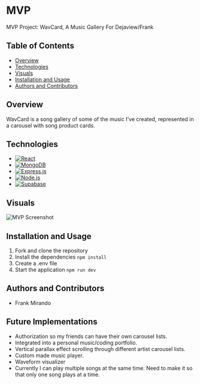 # MVP
MVP Project: WavCard, A Music Gallery For Dejaview/Frank

## Table of Contents

- [Overview](#overview)
- [Technologies](#technologies)
- [Visuals](#visuals)
- [Installation and Usage](#installation-and-usage)
- [Authors and Contributors](#authors-and-contributors)

## Overview

WavCard is a song gallery of some of the music I've created, represented in a carousel with song product cards.

## Technologies

- [![React](https://img.shields.io/badge/React-20232A?style=for-the-badge&logo=react&logoColor=61DAFB)](https://reactjs.org/)
- [![MongoDB](https://img.shields.io/badge/MongoDB-4EA94B?style=for-the-badge&logo=mongodb&logoColor=white)](https://www.mongodb.com/)
- [![Express.js](https://img.shields.io/badge/Express.js-000000?style=for-the-badge&logo=express&logoColor=white)](https://expressjs.com/)
- [![Node.js](https://img.shields.io/badge/Node.js-339933?style=for-the-badge&logo=nodedotjs&logoColor=white)](https://nodejs.org/)
- [![Supabase](https://img.shields.io/badge/Supabase-1E2533?style=flat-square&logo=Supabase&logoColor=white)](https://supabase.io)


## Visuals

![MVP Screenshot](https://github.com/fmirando/MVP/blob/master/public/images/MVP.jpg)

## Installation and Usage

1. Fork and clone the repository
2. Install the dependencies `npm install`
3. Create a .env file
4. Start the application `npm run dev`

## Authors and Contributors

- Frank Mirando

## Future Implementations
- Authorization so my friends can have their own carousel lists.
- Integrated into a personal music/coding portfolio.
- Vertical parallax effect scrolling through different artist carousel lists.
- Custom made music player.
- Waveform visualizer
- Currently I can play multiple songs at the same time. Need to make it so that only one song plays at a time.


